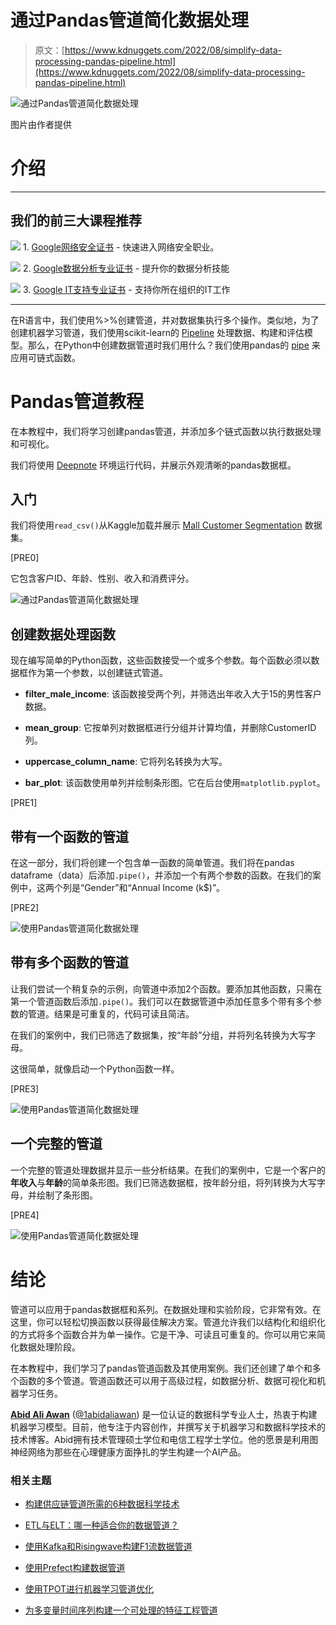 # 通过Pandas管道简化数据处理

> 原文：[https://www.kdnuggets.com/2022/08/simplify-data-processing-pandas-pipeline.html](https://www.kdnuggets.com/2022/08/simplify-data-processing-pandas-pipeline.html)

![通过Pandas管道简化数据处理](../Images/dac07a1e2d0545f432c9878310efc11d.png)

图片由作者提供

# 介绍

* * *

## 我们的前三大课程推荐

![](../Images/0244c01ba9267c002ef39d4907e0b8fb.png) 1\. [Google网络安全证书](https://www.kdnuggets.com/google-cybersecurity) - 快速进入网络安全职业。

![](../Images/e225c49c3c91745821c8c0368bf04711.png) 2\. [Google数据分析专业证书](https://www.kdnuggets.com/google-data-analytics) - 提升你的数据分析技能

![](../Images/0244c01ba9267c002ef39d4907e0b8fb.png) 3\. [Google IT支持专业证书](https://www.kdnuggets.com/google-itsupport) - 支持你所在组织的IT工作

* * *

在R语言中，我们使用%>%创建管道，并对数据集执行多个操作。类似地，为了创建机器学习管道，我们使用scikit-learn的 [Pipeline](https://scikit-learn.org/stable/modules/generated/sklearn.pipeline.Pipeline.html) 处理数据、构建和评估模型。那么，在Python中创建数据管道时我们用什么？我们使用pandas的 [pipe](https://pandas.pydata.org/pandas-docs/stable/reference/api/pandas.DataFrame.pipe.html) 来应用可链式函数。

# Pandas管道教程

在本教程中，我们将学习创建pandas管道，并添加多个链式函数以执行数据处理和可视化。

我们将使用 [Deepnote](https://deepnote.com/) 环境运行代码，并展示外观清晰的pandas数据框。

## 入门

我们将使用`read_csv()`从Kaggle加载并展示 [Mall Customer Segmentation](https://www.kaggle.com/datasets/vjchoudhary7/customer-segmentation-tutorial-in-python) 数据集。

[PRE0]

它包含客户ID、年龄、性别、收入和消费评分。

![通过Pandas管道简化数据处理](../Images/da71e40975b21df97bc1f9dad0076c89.png)

## 创建数据处理函数

现在编写简单的Python函数，这些函数接受一个或多个参数。每个函数必须以数据框作为第一个参数，以创建链式管道。

+   **filter_male_income**: 该函数接受两个列，并筛选出年收入大于15的男性客户数据。

+   **mean_group**: 它按单列对数据框进行分组并计算均值，并删除CustomerID列。

+   **uppercase_column_name**: 它将列名转换为大写。

+   **bar_plot**: 该函数使用单列并绘制条形图。它在后台使用`matplotlib.pyplot`。

[PRE1]

## 带有一个函数的管道

在这一部分，我们将创建一个包含单一函数的简单管道。我们将在pandas dataframe（data）后添加`.pipe()`，并添加一个有两个参数的函数。在我们的案例中，这两个列是“Gender”和“Annual Income (k$)”。

[PRE2]

![使用Pandas管道简化数据处理](../Images/2a9097f1a48e73978843c5b1402ab086.png)

## 带有多个函数的管道

让我们尝试一个稍复杂的示例，向管道中添加2个函数。要添加其他函数，只需在第一个管道函数后添加`.pipe()`。我们可以在数据管道中添加任意多个带有多个参数的管道。结果是可重复的，代码可读且简洁。

在我们的案例中，我们已筛选了数据集，按“年龄”分组，并将列名转换为大写字母。

这很简单，就像启动一个Python函数一样。

[PRE3]

![使用Pandas管道简化数据处理](../Images/092e4c5a392d84645a3e41e1d38d9250.png)

## 一个完整的管道

一个完整的管道处理数据并显示一些分析结果。在我们的案例中，它是一个客户的**年收入**与**年龄**的简单条形图。我们已筛选数据框，按年龄分组，将列转换为大写字母，并绘制了条形图。

[PRE4]

![使用Pandas管道简化数据处理](../Images/d188b3a9a0daba7a0ce3edb355683486.png)

# 结论

管道可以应用于pandas数据框和系列。在数据处理和实验阶段，它非常有效。在这里，你可以轻松切换函数以获得最佳解决方案。管道允许我们以结构化和组织化的方式将多个函数合并为单一操作。它是干净、可读且可重复的。你可以用它来简化数据处理阶段。

在本教程中，我们学习了pandas管道函数及其使用案例。我们还创建了单个和多个函数的多个管道。管道函数还可以用于高级过程，如数据分析、数据可视化和机器学习任务。

**[Abid Ali Awan](https://www.polywork.com/kingabzpro)** ([@1abidaliawan](https://twitter.com/1abidaliawan)) 是一位认证的数据科学专业人士，热衷于构建机器学习模型。目前，他专注于内容创作，并撰写关于机器学习和数据科学技术的技术博客。Abid拥有技术管理硕士学位和电信工程学士学位。他的愿景是利用图神经网络为那些在心理健康方面挣扎的学生构建一个AI产品。

### 相关主题

+   [构建供应链管道所需的6种数据科学技术](https://www.kdnuggets.com/2022/01/6-data-science-technologies-need-build-supply-chain-pipeline.html)

+   [ETL与ELT：哪一种适合你的数据管道？](https://www.kdnuggets.com/2023/03/etl-elt-one-right-data-pipeline.html)

+   [使用Kafka和Risingwave构建F1流数据管道](https://www.kdnuggets.com/building-a-formula-1-streaming-data-pipeline-with-kafka-and-risingwave)

+   [使用Prefect构建数据管道](https://www.kdnuggets.com/building-data-pipeline-with-prefect)

+   [使用TPOT进行机器学习管道优化](https://www.kdnuggets.com/2021/05/machine-learning-pipeline-optimization-tpot.html)

+   [为多变量时间序列构建一个可处理的特征工程管道](https://www.kdnuggets.com/2022/03/building-tractable-feature-engineering-pipeline-multivariate-time-series.html)
